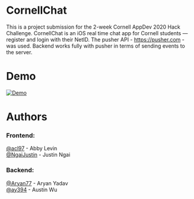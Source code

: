 # CornellChat

This is a project submission for the 2-week Cornell AppDev 2020 Hack Challenge. CornellChat is an iOS real time chat app for Cornell students — register and login with their NetID. The pusher API - https://pusher.com - was used. Backend works fully with pusher in terms of sending events to the server.

# Demo

[![Demo](http://img.youtube.com/vi/lYtYX75ssv0/0.jpg)](http://www.youtube.com/watch?v=lYtYX75ssv0 "Hack Challenge 2020 Final Submission")

# Authors

### Frontend: 
[@acl97](https://github.com/acl97) - Abby Levin  
[@NgaiJustin](https://github.com/NgaiJustin) - Justin Ngai

### Backend: 
[@Aryan77](https://github.com/Aryan77) - Aryan Yadav  
[@ay394](https://github.com/ay394) - Austin Wu
